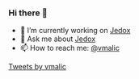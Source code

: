 ### Hi there 👋
- 🔭 I’m currently working on [Jedox](https://www.jedox.com)
- 💬 Ask me about [Jedox](https://www.jedox.com)
- 📫 How to reach me: [@vmalic](https://twitter.com/vmalic)

<a class="twitter-timeline" href="https://twitter.com/vmalic?ref_src=twsrc%5Etfw">Tweets by vmalic</a> <script async src="https://platform.twitter.com/widgets.js" charset="utf-8"></script>
<!--
**vmalic/vmalic** is a ✨ _special_ ✨ repository because its `README.md` (this file) appears on your GitHub profile.

Here are some ideas to get you started:

- 🔭 I’m currently working on ...
- 🌱 I’m currently learning ...
- 👯 I’m looking to collaborate on ...
- 🤔 I’m looking for help with ...
- 💬 Ask me about ...
- 📫 How to reach me: ...
- 😄 Pronouns: ...
- ⚡ Fun fact: ...
-->
